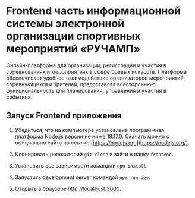 # Frontend часть информационной системы электронной организации спортивных мероприятий «РУЧАМП» 

Онлайн-платформа для организации, регистрации и участия в соревнованиях и мероприятиях в сфере боевых искусств. Платформа обеспечивает удобное взаимодействие организаторов мероприятий, соревнующихся и зрителей, предоставляя всестороннюю функциональность для планирования, управления и участия в событиях.

## Запуск Frontend приложения

1. Убедиться, что на компьютере установлена программная платформа Node.js версии не ниже 18.17.0. Скачать можно с официально сайта по ссылке [https://nodejs.org](https://nodejs.org/).

2. Клонировать репозиторий ```git clone``` и зайти в папку ```frontend```.

3. Установить все зависимости командой `npm install`.

4. Запустить development server командой `npm run dev`.

5. Открыть в браузере [http://localhost:3000](http://localhost:3000).